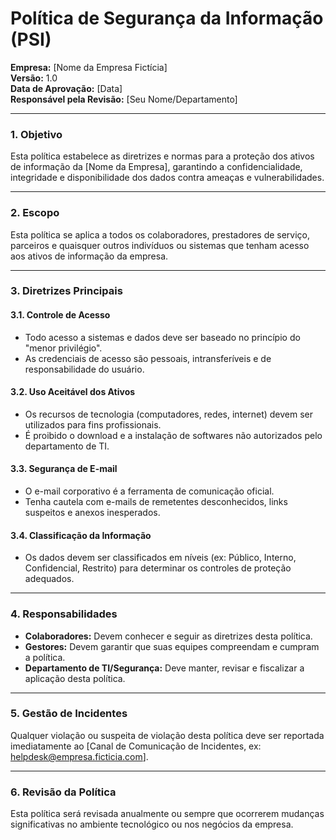 # Política de Segurança da Informação (PSI)

**Empresa:** [Nome da Empresa Fictícia]  
**Versão:** 1.0  
**Data de Aprovação:** [Data]  
**Responsável pela Revisão:** [Seu Nome/Departamento]

---

### 1. Objetivo

Esta política estabelece as diretrizes e normas para a proteção dos ativos de informação da [Nome da Empresa], garantindo a confidencialidade, integridade e disponibilidade dos dados contra ameaças e vulnerabilidades.

---

### 2. Escopo

Esta política se aplica a todos os colaboradores, prestadores de serviço, parceiros e quaisquer outros indivíduos ou sistemas que tenham acesso aos ativos de informação da empresa.

---

### 3. Diretrizes Principais

#### 3.1. Controle de Acesso
- Todo acesso a sistemas e dados deve ser baseado no princípio do "menor privilégio".
- As credenciais de acesso são pessoais, intransferíveis e de responsabilidade do usuário.

#### 3.2. Uso Aceitável dos Ativos
- Os recursos de tecnologia (computadores, redes, internet) devem ser utilizados para fins profissionais.
- É proibido o download e a instalação de softwares não autorizados pelo departamento de TI.

#### 3.3. Segurança de E-mail
- O e-mail corporativo é a ferramenta de comunicação oficial.
- Tenha cautela com e-mails de remetentes desconhecidos, links suspeitos e anexos inesperados.

#### 3.4. Classificação da Informação
- Os dados devem ser classificados em níveis (ex: Público, Interno, Confidencial, Restrito) para determinar os controles de proteção adequados.

---

### 4. Responsabilidades

- **Colaboradores:** Devem conhecer e seguir as diretrizes desta política.
- **Gestores:** Devem garantir que suas equipes compreendam e cumpram a política.
- **Departamento de TI/Segurança:** Deve manter, revisar e fiscalizar a aplicação desta política.

---

### 5. Gestão de Incidentes

Qualquer violação ou suspeita de violação desta política deve ser reportada imediatamente ao [Canal de Comunicação de Incidentes, ex: helpdesk@empresa.ficticia.com].

---

### 6. Revisão da Política

Esta política será revisada anualmente ou sempre que ocorrerem mudanças significativas no ambiente tecnológico ou nos negócios da empresa.
